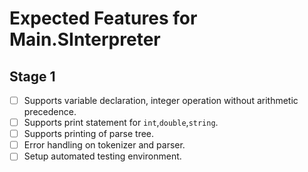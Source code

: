 # Expected Features for Main.SInterpreter

## Stage 1
- [ ] Supports variable declaration, integer operation without arithmetic precedence.
- [ ] Supports print statement for `int`,`double`,`string`.
- [ ] Supports printing of parse tree.
- [ ] Error handling on tokenizer and parser.
- [ ] Setup automated testing environment.
